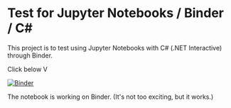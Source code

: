 # Test for Jupyter Notebooks / Binder / C#

This project is to test using Jupyter Notebooks with C# (.NET Interactive) through Binder.  

Click below V

[![Binder](https://mybinder.org/badge_logo.svg)](https://mybinder.org/v2/gh/jeremybytes/test-jupyter-csharp/main)  

The notebook is working on Binder. (It's not too exciting, but it works.)